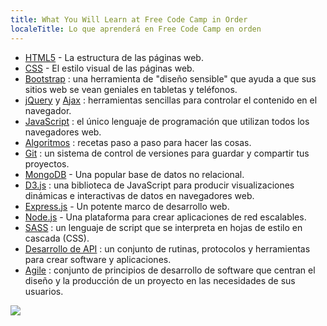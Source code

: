 ```yaml
---
title: What You Will Learn at Free Code Camp in Order
localeTitle: Lo que aprenderá en Free Code Camp en orden
---
```

*   [HTML5](https://developer.mozilla.org/en-US/docs/Web/HTML) - La estructura de las páginas web.
*   [CSS](https://developer.mozilla.org/en-US/docs/Web/CSS) - El estilo visual de las páginas web.
*   [Bootstrap](http://getbootstrap.com/) : una herramienta de "diseño sensible" que ayuda a que sus sitios web se vean geniales en tabletas y teléfonos.
*   [jQuery](https://jquery.com/) y [Ajax](https://developer.mozilla.org/en-US/docs/AJAX) : herramientas sencillas para controlar el contenido en el navegador.
*   [JavaScript](https://developer.mozilla.org/en-US/docs/Web/JavaScript) : el único lenguaje de programación que utilizan todos los navegadores web.
*   [Algoritmos](https://en.wikipedia.org/wiki/Algorithm) : recetas paso a paso para hacer las cosas.
*   [Git](https://git-scm.com/) : un sistema de control de versiones para guardar y compartir tus proyectos.
*   [MongoDB](https://www.mongodb.org/) - Una popular base de datos no relacional.
*   [D3.js](http://d3js.org/) : una biblioteca de JavaScript para producir visualizaciones dinámicas e interactivas de datos en navegadores web.
*   [Express.js](http://expressjs.com/) - Un potente marco de desarrollo web.
*   [Node.js](https://nodejs.org/) - Una plataforma para crear aplicaciones de red escalables.
*   [SASS](http://sass-lang.com/) : un lenguaje de script que se interpreta en hojas de estilo en cascada (CSS).
*   [Desarrollo de API](https://en.wikipedia.org/wiki/Application_programming_interface) : un conjunto de rutinas, protocolos y herramientas para crear software y aplicaciones.
*   [Agile](https://en.wikipedia.org/wiki/Agile_software_development) : conjunto de principios de desarrollo de software que centran el diseño y la producción de un proyecto en las necesidades de sus usuarios.

![](http://2.bp.blogspot.com/-CPfmVm56c7c/VTwEpZkHBtI/AAAAAAAAAks/0dEwiH-DjEE/s1600/curriculum-diagram-full.jpg%7Cwidth=600px)
